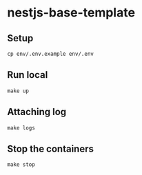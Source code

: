 # nestjs-base-template

## Setup

```
cp env/.env.example env/.env
```

## Run local

```
make up
```

## Attaching log

```
make logs
```

## Stop the containers

```
make stop
```
